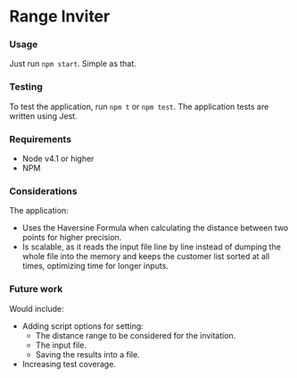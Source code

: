 # Range Inviter

### Usage
Just run ```npm start```. Simple as that.

### Testing
To test the application, run ```npm t``` or ```npm test```. The application tests are written using Jest.

### Requirements
* Node v4.1 or higher
* NPM

### Considerations
The application:
* Uses the Haversine Formula when calculating the distance between two points for higher precision.
* Is scalable, as it reads the input file line by line instead of dumping the whole file into the memory and keeps the customer list sorted at all times, optimizing time for longer inputs.

### Future work
Would include:
* Adding script options for setting:
  * The distance range to be considered for the invitation.
  * The input file.
  * Saving the results into a file.
* Increasing test coverage.